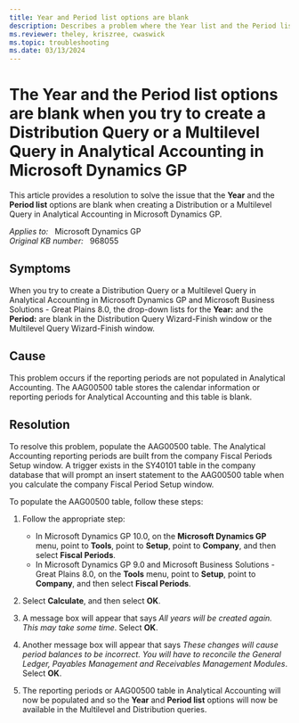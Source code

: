 ```yaml
---
title: Year and Period list options are blank
description: Describes a problem where the Year list and the Period list are blank when you try to create a Distribution Query or a Multilevel Query in Analytical Accounting in Microsoft Dynamics GP.
ms.reviewer: theley, kriszree, cwaswick
ms.topic: troubleshooting
ms.date: 03/13/2024
---
```

# The Year and the Period list options are blank when you try to create a Distribution Query or a Multilevel Query in Analytical Accounting in Microsoft Dynamics GP

This article provides a resolution to solve the issue that the **Year** and the **Period list** options are blank when creating a Distribution or a Multilevel Query in Analytical Accounting in Microsoft Dynamics GP.

_Applies to:_ &nbsp; Microsoft Dynamics GP  
_Original KB number:_ &nbsp; 968055

## Symptoms

When you try to create a Distribution Query or a Multilevel Query in Analytical Accounting in Microsoft Dynamics GP and Microsoft Business Solutions - Great Plains 8.0, the drop-down lists for the **Year:** and the **Period:** are blank in the Distribution Query Wizard-Finish window or the Multilevel Query Wizard-Finish window.

## Cause

This problem occurs if the reporting periods are not populated in Analytical Accounting. The AAG00500 table stores the calendar information or reporting periods for Analytical Accounting and this table is blank.

## Resolution

To resolve this problem, populate the AAG00500 table. The Analytical Accounting reporting periods are built from the company Fiscal Periods Setup window. A trigger exists in the SY40101 table in the company database that will prompt an insert statement to the AAG00500 table when you calculate the company Fiscal Period Setup window.

To populate the AAG00500 table, follow these steps:

1. Follow the appropriate step:

    - In Microsoft Dynamics GP 10.0, on the **Microsoft Dynamics GP** menu, point to **Tools**, point to **Setup**, point to **Company**, and then select **Fiscal Periods**.
    - In Microsoft Dynamics GP 9.0 and Microsoft Business Solutions - Great Plains 8.0, on the **Tools** menu, point to **Setup**, point to **Company**, and then select **Fiscal Periods**.

2. Select **Calculate**, and then select **OK**.
3. A message box will appear that says *All years will be created again. This may take some time*. Select **OK**.

4. Another message box will appear that says *These changes will cause period balances to be incorrect. You will have to reconcile the General Ledger, Payables Management and Receivables Management Modules*. Select **OK**.

5. The reporting periods or AAG00500 table in Analytical Accounting will now be populated and so the **Year** and **Period list** options will now be available in the Multilevel and Distribution queries.
